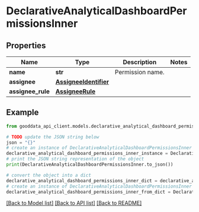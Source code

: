 # DeclarativeAnalyticalDashboardPermissionsInner


## Properties

Name | Type | Description | Notes
------------ | ------------- | ------------- | -------------
**name** | **str** | Permission name. | 
**assignee** | [**AssigneeIdentifier**](AssigneeIdentifier.md) |  | 
**assignee_rule** | [**AssigneeRule**](AssigneeRule.md) |  | 

## Example

```python
from gooddata_api_client.models.declarative_analytical_dashboard_permissions_inner import DeclarativeAnalyticalDashboardPermissionsInner

# TODO update the JSON string below
json = "{}"
# create an instance of DeclarativeAnalyticalDashboardPermissionsInner from a JSON string
declarative_analytical_dashboard_permissions_inner_instance = DeclarativeAnalyticalDashboardPermissionsInner.from_json(json)
# print the JSON string representation of the object
print(DeclarativeAnalyticalDashboardPermissionsInner.to_json())

# convert the object into a dict
declarative_analytical_dashboard_permissions_inner_dict = declarative_analytical_dashboard_permissions_inner_instance.to_dict()
# create an instance of DeclarativeAnalyticalDashboardPermissionsInner from a dict
declarative_analytical_dashboard_permissions_inner_from_dict = DeclarativeAnalyticalDashboardPermissionsInner.from_dict(declarative_analytical_dashboard_permissions_inner_dict)
```
[[Back to Model list]](../README.md#documentation-for-models) [[Back to API list]](../README.md#documentation-for-api-endpoints) [[Back to README]](../README.md)


